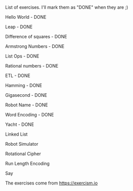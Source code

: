List of exercises. I'll mark them as "DONE" when they are ;)

Hello World - DONE

Leap - DONE

Difference of squares - DONE

Armstrong Numbers - DONE


List Ops - DONE

Rational numbers - DONE


ETL - DONE

Hamming - DONE

Gigasecond - DONE

Robot Name - DONE

Word Encoding - DONE

Yacht - DONE


Linked List

Robot Simulator

Rotational Cipher

Run Length Encoding

Say


The exercises come from https://exercism.io
